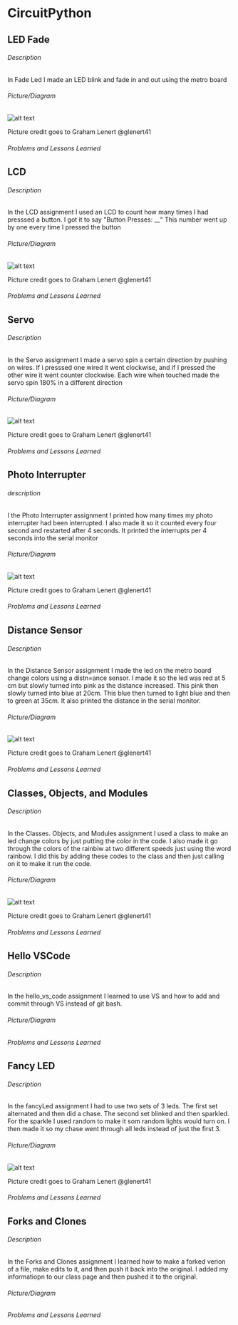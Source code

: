 # CircuitPython

## LED Fade
###### Description
In Fade Led I made an LED blink and fade in and out using the metro board
###### Picture/Diagram
![alt text](https://github.com/hgreenh21/Assignments/blob/master/CircuitPython/Pictures/LEDFade.PNG)

Picture credit goes to Graham Lenert @glenert41
###### Problems and Lessons Learned

## LCD
###### Description
In the LCD assignment I used an LCD to count how many times I had presssed a button. I got it to say "Button Presses: __" This number went up by one every time I pressed the button
###### Picture/Diagram
![alt text](https://github.com/hgreenh21/Assignments/blob/master/CircuitPython/Pictures/LCD.PNG)

Picture credit goes to Graham Lenert @glenert41
###### Problems and Lessons Learned

## Servo
###### Description
In the Servo assignment I made a servo spin a certain direction by pushing on wires. If i presssed one wired it went clockwise, and if I pressed the other wire it went counter clockwise. Each wire when touched made the servo spin 180% in a different direction
###### Picture/Diagram
![alt text](https://github.com/hgreenh21/Assignments/blob/master/CircuitPython/Pictures/Servo.PNG)

Picture credit goes to Graham Lenert @glenert41
###### Problems and Lessons Learned

## Photo Interrupter
###### description
I the Photo Interrupter assignment I printed how many times my photo interrupter had been interrupted. I also made it so it counted every four second and restarted after 4 seconds. It printed the interrupts per 4 seconds into the serial monitor
###### Picture/Diagram
![alt text](https://github.com/hgreenh21/Assignments/blob/master/CircuitPython/Pictures/PhotoInt.PNG)

Picture credit goes to Graham Lenert @glenert41
###### Problems and Lessons Learned

## Distance Sensor
###### Description
In the Distance Sensor assignment I made the led on the metro board change colors using a distn=ance sensor. I made it so the led was red at 5 cm but slowly turned into pink as the distance increased. This pink then slowly turned into blue at 20cm. This blue then turned to light blue and then to green at 35cm. It also printed the distance in the serial monitor.
###### Picture/Diagram
![alt text](https://github.com/hgreenh21/Assignments/blob/master/CircuitPython/Pictures/DistanceSensor.png.PNG)

Picture credit goes to Graham Lenert @glenert41
###### Problems and Lessons Learned

## Classes, Objects, and Modules
###### Description
In the Classes. Objects, and Modules assignment I used a class to make an led change colors by just putting the color in the code. I also made it go through the colors of the rainbiw at two different speeds just using the word rainbow. I did this by adding these codes to the class and then just calling on it to make it run the code.
###### Picture/Diagram
![alt text](https://github.com/hgreenh21/Assignments/blob/master/CircuitPython/Pictures/RGBLED.PNG)

Picture credit goes to Graham Lenert @glenert41
###### Problems and Lessons Learned

## Hello VSCode
###### Description
In the hello_vs_code assignment I learned to use VS and how to add and commit through VS instead of git bash.
###### Picture/Diagram
###### Problems and Lessons Learned

## Fancy LED
###### Description
In the fancyLed assignment I had to use two sets of 3 leds. The first set alternated and then did a chase. The second set blinked and then sparkled. For the sparkle I used random to make it som random lights would turn on. I then made it so my chase went through all leds instead of just the first 3. 
###### Picture/Diagram
![alt text](https://github.com/hgreenh21/Assignments/blob/master/CircuitPython/Pictures/FancyLed.PNG)

Picture credit goes to Graham Lenert @glenert41
###### Problems and Lessons Learned

## Forks and Clones
###### Description
In the Forks and Clones assignment I learned how to make a forked verion of a file, make edits to it, and then push it back into the original. I added my informatiopn to our class page and then pushed it to the original.
###### Picture/Diagram
###### Problems and Lessons Learned
